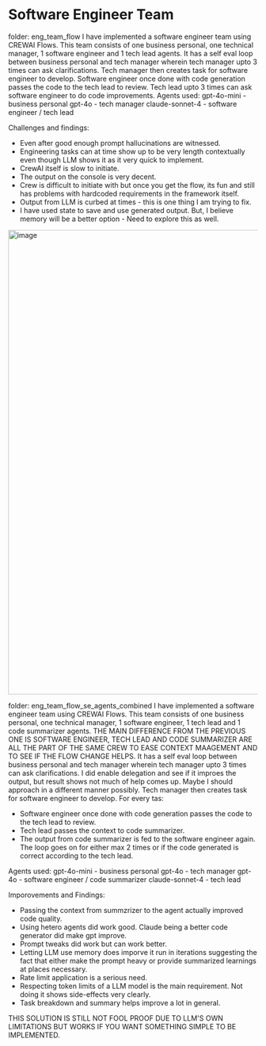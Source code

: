 # Software Engineer Team

folder: eng_team_flow
I have implemented a software engineer team using CREWAI Flows. This team consists of 
one business personal, one technical manager, 1 software engineer and 1 tech lead agents.
It has a self eval loop between business personal and tech manager wherein tech manager 
upto 3 times can ask clarifications.
Tech manager then creates task for software engineer to develop.
Software engineer once done with code generation passes the code to the tech lead to review.
Tech lead upto 3 times can ask software engineer to do code improvements.
Agents used:
gpt-4o-mini     - business personal
gpt-4o          - tech manager
claude-sonnet-4 - software engineer / tech lead


Challenges and findings:
* Even after good enough prompt hallucinations are witnessed.
* Engineering tasks can at time show up to be very length contextually even though LLM shows it as it very quick to implement.
* CrewAI itself is slow to initiate.
* The output on the console is very decent.
* Crew is difficult to initiate with but once you get the flow, its fun and still has problems with hardcoded requirements in the framework itself.
* Output from LLM is curbed at times - this is one thing I am trying to fix.
* I have used state to save and use generated output. But, I believe memory will be a better option - Need to explore this as well.

<img width="1884" height="938" alt="image" src="https://github.com/user-attachments/assets/7569267a-eb28-4e57-a328-34951b567029" />



folder: eng_team_flow_se_agents_combined
I have implemented a software engineer team using CREWAI Flows. This team consists of 
one business personal, one technical manager, 1 software engineer, 1 tech lead and 1 code summarizer agents.
THE MAIN DIFFERENCE FROM THE PREVIOUS ONE IS SOFTWARE ENGINEER, TECH LEAD AND CODE SUMMARIZER ARE ALL THE PART 
OF THE SAME CREW TO EASE CONTEXT MAAGEMENT AND TO SEE IF THE FLOW CHANGE HELPS.
It has a self eval loop between business personal and tech manager wherein tech manager 
upto 3 times can ask clarifications.
I did enable delegation and see if it improes the output, but result shows not much of help comes up. Maybe I should approach in a different manner possibly.
Tech manager then creates task for software engineer to develop.
For every tas:
*   Software engineer once done with code generation passes the code to the tech lead to review.
*   Tech lead passes the context to code summarizer.
*   The output from code summarizer is fed to the software engineer again.
The loop goes on for either max 2 times or if the code generated is correct according to the tech lead. 

Agents used:
gpt-4o-mini     - business personal
gpt-4o          - tech manager
gpt-4o - software engineer / code summarizer
claude-sonnet-4 - tech lead


Imporovements and Findings:
*   Passing the context from summzrizer to the agent actually improved code quality.
*   Using hetero agents did work good. Claude being a better code generator did make gpt improve.
*   Prompt tweaks did work but can work better.
*   Letting LLM use memory does imporve it run in iterations suggesting the fact that either make the prompt heavy or provide summarized learnings at places necessary.
*   Rate limit application is a serious need.
*   Respecting token limits of a LLM model is the main requirement. Not doing it shows side-effects very clearly.
*   Task breakdown and summary helps improve a lot in general.




THIS SOLUTION IS STILL NOT FOOL PROOF DUE TO LLM'S OWN LIMITATIONS BUT WORKS IF YOU WANT SOMETHING SIMPLE TO BE IMPLEMENTED.
